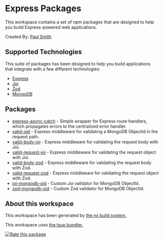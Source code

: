 # Express Packages

This workspace contains a set of npm packages that are designed to help you build Express-powered web applications.

Created By: [Paul Smith](https://github.com/paulsmithkc)

## Supported Technologies

This suite of packages has been designed to help you build applications that integrate with a few different technologies:

- [Express](https://www.npmjs.com/package/express)
- [Joi](https://www.npmjs.com/package/joi)
- [Zod](https://www.npmjs.com/package/zod)
- [MongoDB](https://www.npmjs.com/package/mongodb)

## Packages

- [express-async-catch](./packages/express-async-catch/README.md) - Simple wrapper for Express route handlers, which propagates errors to the centralized error handler.
- [valid-oid](./packages/valid-oid/README.md) - Express middleware for validating a MongoDB ObjectId in the request path.
- [valid-body-joi](./packages/valid-body-joi/README.md) - Express middleware for validating the request body with Joi.
- [valid-request-joi](./packages/valid-request-joi/README.md) - Express middleware for validating the request object with Joi.
- [valid-body-zod](./packages/valid-body-zod/README.md) - Express middleware for validating the request body with Zod.
- [valid-request-zod](./packages/valid-request-zod/README.md) - Express middleware for validating the request object with Zod.
- [joi-mongodb-oid](./packages/joi-mongodb-oid/README.md) - Custom Joi validator for MongoDB ObjectId.
- [zod-mongodb-oid](./packages/zod-mongodb-oid/README.md) - Custom Zod validator for MongoDB ObjectId.

## About this workspace

This workspace has been generated by [the nx build system.](https://nx.dev)

This workspace uses [the tsup bundler.](https://tsup.egoist.dev/)

[![Rate this package](https://badges.openbase.com/js/rating/valid-oid.svg?token=njp+uJ+K68AiIwwdpYn8Rvcu4faCvaT3JPx7dxn13LQ=)](https://openbase.com/js/valid-oid?utm_source=embedded&utm_medium=badge&utm_campaign=rate-badge)
